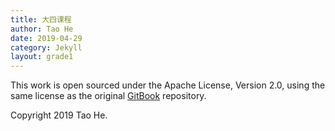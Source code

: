 ```yaml
---
title: 大四课程
author: Tao He
date: 2019-04-29
category: Jekyll
layout: grade1
---
```


This work is open sourced under the Apache License, Version 2.0, using the
same license as the original [GitBook](https://github.com/GitbookIO/gitbook) repository.

Copyright 2019 Tao He.

